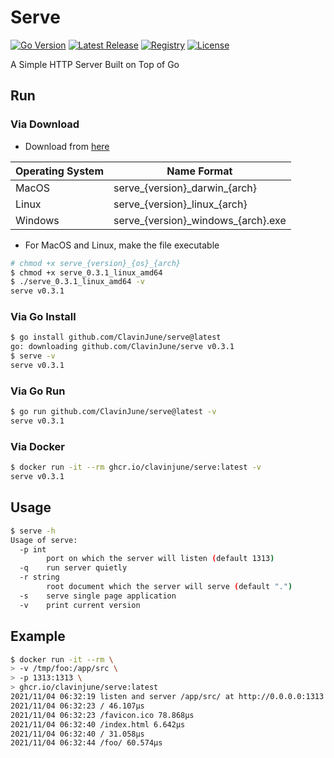 # Serve

[![Go Version](https://img.shields.io/static/v1?style=for-the-badge&label=Go+Version&message=1.17.2&color=blue&logo=go)](https://github.com/golang/go/releases/tag/go1.17.2)
[![Latest Release](https://img.shields.io/github/tag/ClavinJune/serve.svg?style=for-the-badge&logo=github)](https://github.com/ClavinJune/serve/releases/latest)
[![Registry](https://img.shields.io/static/v1?style=for-the-badge&label=Registry&message=ghcr.io&color=red&logo=linux-containers)](https://ghcr.io/clavinjune/serve)
[![License](https://img.shields.io/github/license/ClavinJune/serve?style=for-the-badge)](https://github.com/ClavinJune/serve/blob/main/LICENSE)

A Simple HTTP Server Built on Top of Go

## Run

### Via Download

- Download from [here](https://github.com/ClavinJune/serve/releases)

| Operating System | Name Format |
| --- | --- |
| MacOS | serve_{version}\_darwin\_{arch} |
| Linux | serve_{version}\_linux\_{arch} |
| Windows | serve_{version}\_windows\_{arch}.exe |

- For MacOS and Linux, make the file executable

```bash
# chmod +x serve_{version}_{os}_{arch}
$ chmod +x serve_0.3.1_linux_amd64
$ ./serve_0.3.1_linux_amd64 -v
serve v0.3.1
```

### Via Go Install

```bash
$ go install github.com/ClavinJune/serve@latest
go: downloading github.com/ClavinJune/serve v0.3.1
$ serve -v
serve v0.3.1
```

### Via Go Run

```bash
$ go run github.com/ClavinJune/serve@latest -v
serve v0.3.1
```

### Via Docker

```bash
$ docker run -it --rm ghcr.io/clavinjune/serve:latest -v
serve v0.3.1
```

## Usage

```bash
$ serve -h
Usage of serve:
  -p int
        port on which the server will listen (default 1313)
  -q    run server quietly
  -r string
        root document which the server will serve (default ".")
  -s    serve single page application
  -v    print current version
```

## Example

```bash
$ docker run -it --rm \
> -v /tmp/foo:/app/src \
> -p 1313:1313 \
> ghcr.io/clavinjune/serve:latest
2021/11/04 06:32:19 listen and server /app/src/ at http://0.0.0.0:1313
2021/11/04 06:32:23 / 46.107µs
2021/11/04 06:32:23 /favicon.ico 78.868µs
2021/11/04 06:32:40 /index.html 6.642µs
2021/11/04 06:32:40 / 31.058µs
2021/11/04 06:32:44 /foo/ 60.574µs
```
